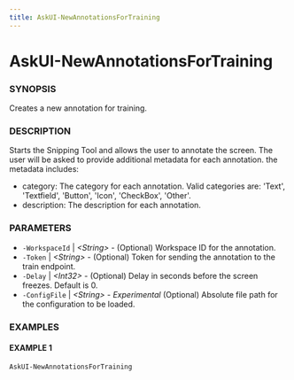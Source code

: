 ```yaml
---
title: AskUI-NewAnnotationsForTraining
---
```


# AskUI-NewAnnotationsForTraining

### SYNOPSIS

Creates a new annotation for training.

### DESCRIPTION

Starts the Snipping Tool and allows the user to annotate the screen.
The user will be asked to provide additional metadata for each annotation.
the metadata includes:
- category: The category for each annotation. Valid categories are: 'Text', 'Textfield', 'Button', 'Icon', 'CheckBox', 'Other'.
- description: The description for each annotation.

### PARAMETERS

- `-WorkspaceId` | _&lt;String&gt;_ - (Optional) Workspace ID for the annotation. 
- `-Token` | _&lt;String&gt;_ - (Optional) Token for sending the annotation to the train endpoint. 
- `-Delay` | _&lt;Int32&gt;_ - (Optional) Delay in seconds before the screen freezes. Default is 0. 
- `-ConfigFile` | _&lt;String&gt;_ - *Experimental* (Optional) Absolute file path for the configuration to be loaded.

### EXAMPLES

#### EXAMPLE 1

```powershell
AskUI-NewAnnotationsForTraining
```

